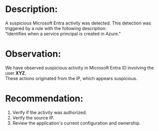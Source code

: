 # Description:
A suspicious Microsoft Entra activity was detected. This detection was triggered by a rule with the following description:  
"Identifies when a service principal is created in Azure."

# Observation:
We have observed suspicious activity in Microsoft Entra ID involving the user **XYZ**.  
These actions originated from the IP, which appears suspicious.

# Recommendation:
1. Verify if the activity was authorized.
2. Verify the source IP.
3. Review the application's current configuration and ownership.
